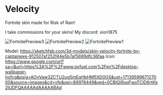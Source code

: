 # Velocity
Fortnite skin made for Risk of Rain!

I take commissions for your skins!
My discord: xion1875 
<br />

![FortnitePreview3](https://github.com/devXION/RiskOfRain2Mods/assets/83879915/7c0e41e6-d65e-424a-98fb-da62210f8698)
![FortnitePreview2](https://github.com/devXION/RiskOfRain2Mods/assets/83879915/90ec7d31-5a1d-45f7-8265-6313bcd89603)
![FortnitePreview1](https://github.com/devXION/RiskOfRain2Mods/assets/83879915/a56b9a4b-37b9-4f0e-868c-d41c8a49c75c)


Model: https://sketchfab.com/3d-models/skin-velocity-fortnite-by-captainexe-912507af252f44e5b7af5699dfc36faa
Icon: https://www.google.com/url?sa=i&url=https%3A%2F%2Fwww.pxfuel.com%2Fen%2Fdesktop-wallpaper-hofcg&psig=AOvVaw3ZCTU2ug5mEqHbHM5XD0GS&ust=1713959967127000&source=images&cd=vfe&opi=89978449&ved=0CBIQjRxqFwoTCID6rtKk2IUDFQAAAAAdAAAAABAd
<br />



